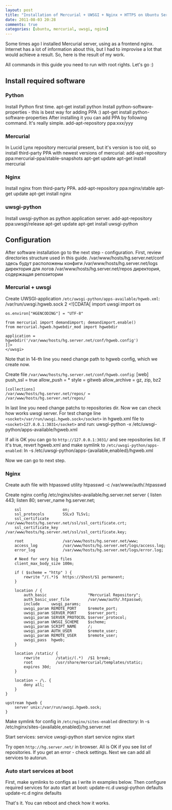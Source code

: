 ```yaml
---
layout: post
title: "Installation of Mercurial + UWSGI + Nginx + HTTPS on Ubuntu Server 10.04"
date: 2011-08-03 20:28
comments: true
categories: [ubuntu, mercurial, uwsgi, nginx]
---
```


Some times ago I installed Mercurial server, using as a frontend nginx. Internet has a lot of information about this, but I had to improvise a lot that would achieve a result. So, here is the result of my work.
<!--more-->
All commands in this guide you need to run with root rights. Let's go :)
## Install required software
### Python
Install Python first time.
	apt-get install python
Install python-software-properties - this is best way for adding PPA :)
	apt-get install python-software-properties
After installing it you can add PPA by following command. It's really simple.
	add-apt-repository ppa:xxx/yyy

### Mercurial
In Lucid Lynx repository mercurial present, but it's version is too old, so install third-party PPA with newest versions of mercurial:
	add-apt-repository ppa:mercurial-ppa/stable-snapshots
	apt-get update
	apt-get install mercurial

### Nginx
Install nginx from third-party PPA.
	add-apt-repository ppa:nginx/stable
	apt-get update
	apt-get install nginx

### uwsgi-python
Install uwsgi-python as python application server.
	add-apt-repository ppa:uwsgi/release
	apt-get update
	apt-get install uwsgi-python

## Configuration
After software installation go to the next step - configuration.
First, review directories structure used in this guide.
	/var/www/hosts/hg.server.net/conf    здесь будут расположены конфиги
	/var/www/hosts/hg.server.net/logs    директория для логов
	/var/www/hosts/hg.server.net/repos   директория, содержащая репозитории

### Mercurial + uwsgi
Create UWSGI-application ```/etc/uwsgi-python/apps-available/hgweb.xml```:
	<uwsgi>
		<socket>/var/run/uwsgi.hgweb.sock</socket>
		<master/>
		<workers>2</workers>
	<![CDATA[
	import uwsgi
	import os

	os.environ["HGENCODING"] = "UTF-8"

	from mercurial import demandimport; demandimport.enable()
	from mercurial.hgweb.hgwebdir_mod import hgwebdir

	application = hgwebdir('/var/www/hosts/hg.server.net/conf/hgweb.config')
	]]>
	</uwsgi>

Note that in 14-th line you need change path to hgweb config, which we create now.

Create file ```/var/www/hosts/hg.server.net/conf/hgweb.config```:
	[web]
	push_ssl = true
	allow_push = *
	style = gitweb
	allow_archive = gz, zip, bz2

	[collections]
	/var/www/hosts/hg.server.net/repos/ = /var/www/hosts/hg.server.net/repos/

In last line you need change patchs to repositories dir.
Now we can check how works uwsgi server. For test change line ```<socket>/var/run/uwsgi.hgweb.sock</socket>``` in hgweb.xml file to ```<socket>127.0.0.1:3031</socket>``` and run:
	uwsgi-python -x /etc/uwsgi-python/apps-available/hgweb.xml

If all is OK you can go to ```http://127.0.0.1:3031/``` and see repositories list. If it's true, revert hgweb.xml and make symlink to ```/etc/uwsgi-python/apps-enabled```:
	ln -s /etc/uwsgi-python/apps-{available,enabled}/hgweb.xml

Now we can go to next step.

### Nginx
Create auth file with htpasswd utility
	htpasswd -c /var/www/auth/.htpasswd <username>

Create nginx config /etc/nginx/sites-available/hg.server.net
	server {
		listen               443;
		listen               80;
		server_name          hg.server.net;

		ssl                  on;
		ssl_protocols        SSLv3 TLSv1;
		ssl_certificate      /var/www/hosts/hg.server.net/ssl/ssl_certificate.crt;
		ssl_certificate_key  /var/www/hosts/hg.server.net/ssl/ssl_certificate.key;

		root                 /var/www/hosts/hg.server.net/www;
		access_log           /var/www/hosts/hg.server.net/logs/access.log;
		error_log            /var/www/hosts/hg.server.net/logs/error.log;

		# Need for very big files
		client_max_body_size 100m;

		if ( $scheme = "http" ) {
			rewrite ^/(.*)$  https://$host/$1 permanent;
		}

		location / {
			auth_basic                  "Mercurial Repository";
			auth_basic_user_file        /var/www/auth/.htpasswd;
			include     uwsgi_params;
			uwsgi_param REMOTE_PORT     $remote_port;
			uwsgi_param SERVER_PORT     $server_port;
			uwsgi_param SERVER_PROTOCOL $server_protocol;
			uwsgi_param UWSGI_SCHEME    $scheme;
			uwsgi_param SCRIPT_NAME     /;
			uwsgi_param AUTH_USER       $remote_user;
			uwsgi_param REMOTE_USER     $remote_user;
			uwsgi_pass  hgweb;
		}

		location /static/ {
			rewrite       /static/(.*)  /$1 break;
			root          /usr/share/mercurial/templates/static;
			expires 30d;
		}

		location ~ /\. {
			deny all;
		}
	}

	upstream hgweb {
		server unix:/var/run/uwsgi.hgweb.sock;
	}

Make symlink for config in ```/etc/nginx/sites-enabled``` directory:
	ln -s /etc/nginx/sites-{available,enabled}/hg.server.net

Start services:
	service uwsgi-python start
	service nginx start

Try open ```http://hg.server.net/``` in browser. All is OK if you see list of repositories. If you get an error - check settings.
Next we can add all services to autorun.

### Auto start services at boot
First, make symlinks to configs as I write in examples below.
Then configure required services for auto start at boot:
	update-rc.d uwsgi-python defaults
	update-rc.d nginx defaults

That's it. You can reboot and check how it works.